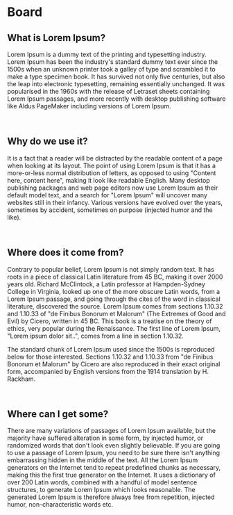# Board

## What is Lorem Ipsum?
Lorem Ipsum is a dummy text of the printing and typesetting industry. Lorem Ipsum has been the industry's standard dummy text ever since the 1500s when an unknown printer took a galley of type and scrambled it to make a type specimen book. It has survived not only five centuries, but also the leap into electronic typesetting, remaining essentially unchanged. It was popularised in the 1960s with the release of Letraset sheets containing Lorem Ipsum passages, and more recently with desktop publishing software like Aldus PageMaker including versions of Lorem Ipsum.

<br />

## Why do we use it?
It is a fact that a reader will be distracted by the readable content of a page when looking at its layout. The point of using Lorem Ipsum is that it has a more-or-less normal distribution of letters, as opposed to using "Content here, content here", making it look like readable English. Many desktop publishing packages and web page editors now use Lorem Ipsum as their default model text, and a search for "Lorem Ipsum" will uncover many websites still in their infancy. Various versions have evolved over the years, sometimes by accident, sometimes on purpose (injected humor and the like).

<br />

## Where does it come from?
Contrary to popular belief, Lorem Ipsum is not simply random text. It has roots in a piece of classical Latin literature from 45 BC, making it over 2000 years old. Richard McClintock, a Latin professor at Hampden-Sydney College in Virginia, looked up one of the more obscure Latin words, from a Lorem Ipsum passage, and going through the cites of the word in classical literature, discovered the source. Lorem Ipsum comes from sections 1.10.32 and 1.10.33 of "de Finibus Bonorum et Malorum" (The Extremes of Good and Evil) by Cicero, written in 45 BC. This book is a treatise on the theory of ethics, very popular during the Renaissance. The first line of Lorem Ipsum, "Lorem ipsum dolor sit..", comes from a line in section 1.10.32.

The standard chunk of Lorem Ipsum used since the 1500s is reproduced below for those interested. Sections 1.10.32 and 1.10.33 from "de Finibus Bonorum et Malorum" by Cicero are also reproduced in their exact original form, accompanied by English versions from the 1914 translation by H. Rackham.

<br />


## Where can I get some?
There are many variations of passages of Lorem Ipsum available, but the majority have suffered alteration in some form, by injected humor, or randomized words that don't look even slightly believable. If you are going to use a passage of Lorem Ipsum, you need to be sure there isn't anything embarrassing hidden in the middle of the text. All the Lorem Ipsum generators on the Internet tend to repeat predefined chunks as necessary, making this the first true generator on the Internet. It uses a dictionary of over 200 Latin words, combined with a handful of model sentence structures, to generate Lorem Ipsum which looks reasonable. The generated Lorem Ipsum is therefore always free from repetition, injected humor, non-characteristic words etc.